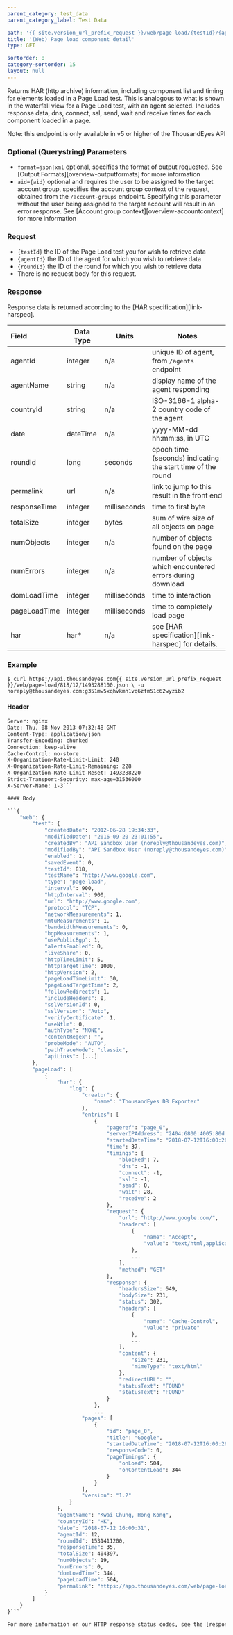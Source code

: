 ```yaml
---
parent_category: test_data
parent_category_label: Test Data

path: '{{ site.version_url_prefix_request }}/web/page-load/{testId}/{agentId}/{roundId}'
title: '(Web) Page load component detail'
type: GET

sortorder: 8
category-sortorder: 15
layout: null
---
```


Returns HAR (http archive) information, including component list and timing for elements loaded in a Page Load test. This is analogous to what is shown in the waterfall view for a Page Load test, with an agent selected.  Includes response data, dns, connect, ssl, send, wait and receive times for each component loaded in a page.

Note: this endpoint is only available in v5 or higher of the ThousandEyes API

### Optional (Querystring) Parameters

* `format=json|xml` optional, specifies the format of output requested.  See [Output Formats][overview-outputformats] for more information
* `aid={aid}` optional and requires the user to be assigned to the target account group, specifies the account group context of the request, obtained from the `/account-groups` endpoint.  Specifying this parameter without the user being assigned to the target account will result in an error response. See [Account group context][overview-accountcontext] for more information

### Request

* `{testId}` the ID of the Page Load test you for wish to retrieve data
* `{agentId}` the ID of the agent for which you wish to retrieve data
* `{roundId}` the ID of the round for which you wish to retrieve data
* There is no request body for this request.

### Response

Response data is returned according to the [HAR specification][link-harspec].

Field | Data Type | Units | Notes
:------------|-------------|-------------|-------------|
agentId | integer | n/a | unique ID of agent, from `/agents` endpoint
agentName | string | n/a | display name of the agent responding
countryId | string | n/a | ISO-3166-1 alpha-2 country code of the agent
date | dateTime | n/a | yyyy-MM-dd hh:mm:ss, in UTC
roundId | long | seconds | epoch time (seconds) indicating the start time of the round
permalink | url | n/a | link to jump to this result in the front end
responseTime | integer | milliseconds | time to first byte
totalSize | integer | bytes | sum of wire size of all objects on page
numObjects | integer | n/a | number of objects found on the page
numErrors | integer | n/a | number of objects which encountered errors during download
domLoadTime | integer | milliseconds | time to interaction
pageLoadTime | integer | milliseconds | time to completely load page
har | har\* | n/a | see [HAR specification][link-harspec] for details.


### Example

`$ curl https://api.thousandeyes.com{{ site.version_url_prefix_request }}/web/page-load/818/12/1493288100.json \
  -u noreply@thousandeyes.com:g351mw5xqhvkmh1vq6zfm51c62wyzib2`

#### Header

```HTTP/1.1 200 OK
Server: nginx
Date: Thu, 08 Nov 2013 07:32:48 GMT
Content-Type: application/json
Transfer-Encoding: chunked
Connection: keep-alive
Cache-Control: no-store
X-Organization-Rate-Limit-Limit: 240
X-Organization-Rate-Limit-Remaining: 228
X-Organization-Rate-Limit-Reset: 1493288220
Strict-Transport-Security: max-age=31536000
X-Server-Name: 1-3```

#### Body

```{
    "web": {
        "test": {
            "createdDate": "2012-06-28 19:34:33",
            "modifiedDate": "2016-09-20 23:01:55",
            "createdBy": "API Sandbox User (noreply@thousandeyes.com)",
            "modifiedBy": "API Sandbox User (noreply@thousandeyes.com)",
            "enabled": 1,
            "savedEvent": 0,
            "testId": 818,
            "testName": "http://www.google.com",
            "type": "page-load",
            "interval": 900,
            "httpInterval": 900,
            "url": "http://www.google.com",
            "protocol": "TCP",
            "networkMeasurements": 1,
            "mtuMeasurements": 1,
            "bandwidthMeasurements": 0,
            "bgpMeasurements": 1,
            "usePublicBgp": 1,
            "alertsEnabled": 0,
            "liveShare": 0,
            "httpTimeLimit": 5,
            "httpTargetTime": 1000,
            "httpVersion": 2,
            "pageLoadTimeLimit": 30,
            "pageLoadTargetTime": 2,
            "followRedirects": 1,
            "includeHeaders": 0,
            "sslVersionId": 0,
            "sslVersion": "Auto",
            "verifyCertificate": 1,
            "useNtlm": 0,
            "authType": "NONE",
            "contentRegex": "",
            "probeMode": "AUTO",
            "pathTraceMode": "classic",
            "apiLinks": [...]
        },
        "pageLoad": [
            {
                "har": {
                    "log": {
                        "creator": {
                            "name": "ThousandEyes DB Exporter"
                        },
                        "entries": [
                            {
                                "pageref": "page_0",
                                "serverIPAddress": "2404:6800:4005:80d::2004",
                                "startedDateTime": "2018-07-12T16:00:26.948Z",
                                "time": 37,
                                "timings": {
                                    "blocked": 7,
                                    "dns": -1,
                                    "connect": -1,
                                    "ssl": -1,
                                    "send": 0,
                                    "wait": 28,
                                    "receive": 2
                                },
                                "request": {
                                    "url": "http://www.google.com/",
                                    "headers": [
                                        {
                                            "name": "Accept",
                                            "value": "text/html,application/xhtml+xml,application/xml;q=0.9,image/webp,*/*;q=0.8"
                                        },
                                        ...
                                    ],
                                    "method": "GET"
                                },
                                "response": {
                                    "headersSize": 649,
                                    "bodySize": 231,
                                    "status": 302,
                                    "headers": [
                                        {
                                            "name": "Cache-Control",
                                            "value": "private"
                                        },
                                        ...
                                    ],
                                    "content": {
                                        "size": 231,
                                        "mimeType": "text/html"
                                    },
                                    "redirectURL": "",
                                    "statusText": "FOUND"
                                    "statusText": "FOUND"
                                }
                            },
                            ...
                        "pages": [
                            {
                                "id": "page_0",
                                "title": "Google",
                                "startedDateTime": "2018-07-12T16:00:26.946Z",
                                "responseCode": 0,
                                "pageTimings": {
                                    "onLoad": 504,
                                    "onContentLoad": 344
                                }
                            }
                        ],
                        "version": "1.2"
                    }
                },
                "agentName": "Kwai Chung, Hong Kong",
                "countryId": "HK",
                "date": "2018-07-12 16:00:31",
                "agentId": 12,
                "roundId": 1531411200,
                "responseTime": 35,
                "totalSize": 404397,
                "numObjects": 19,
                "numErrors": 0,
                "domLoadTime": 344,
                "pageLoadTime": 504,
                "permalink": "https://app.thousandeyes.com/web/page-load?__a=null&testId=818&roundId=1531411200&agentId=12"
            }
        ]
    }
}```

For more information on our HTTP response status codes, see the [response status codes documentation][overview-responsestatuscodes].
